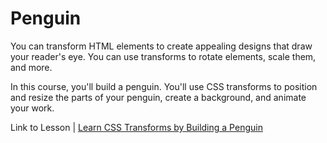 <h1>Penguin</h1>
<p>You can transform HTML elements to create appealing designs that draw your reader's eye. You can use transforms to rotate elements, scale them, and more.</p>

<p>In this course, you'll build a penguin. You'll use CSS transforms to position and resize the parts of your penguin, create a background, and animate your work.</p>

<p>Link to Lesson | <a target="_blank" href="https://www.freecodecamp.org/learn/2022/responsive-web-design/learn-css-transforms-by-building-a-penguin/step-1">Learn CSS Transforms by Building a Penguin</a></p>